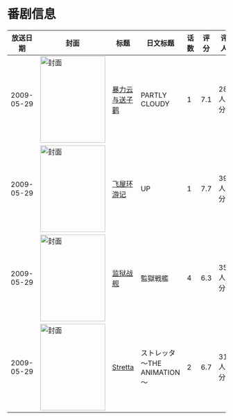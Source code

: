 # 番剧信息

|放送日期|封面|标题|日文标题|话数|评分|评分人数|
|---|---|---|---|---|---|---|
|2009-05-29|<img src="https://lain.bgm.tv/pic/cover/c/3b/b3/10481_Os4DY.jpg" alt="封面" style="width:150px;height:200px;object-fit:cover;">|[暴力云与送子鹳](https://bangumi.tv/subject/10481)|PARTLY CLOUDY|1|7.1|288人评分|
|2009-05-29|<img src="https://lain.bgm.tv/pic/cover/c/64/12/11602_0IIyy.jpg" alt="封面" style="width:150px;height:200px;object-fit:cover;">|[飞屋环游记](https://bangumi.tv/subject/11602)|UP|1|7.7|3994人评分|
|2009-05-29|<img src="https://bangumi.tv/img/no_icon_subject.png" alt="封面" style="width:150px;height:200px;object-fit:cover;">|[监狱战舰](https://bangumi.tv/subject/70296)|監獄戦艦|4|6.3|359人评分|
|2009-05-29|<img src="https://bangumi.tv/img/no_icon_subject.png" alt="封面" style="width:150px;height:200px;object-fit:cover;">|[Stretta](https://bangumi.tv/subject/74470)|ストレッタ ～THE ANIMATION～|2|6.7|317人评分|
